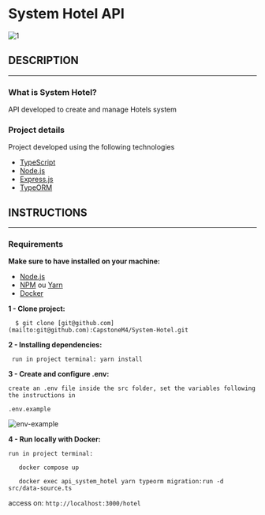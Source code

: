 # System Hotel API


![1](https://user-images.githubusercontent.com/91641613/204641172-6ee3f094-7d9a-4207-b9a7-30a50d876f9d.png)

## DESCRIPTION

---

### **What is System Hotel?**

 API developed to create and manage Hotels system

### **Project** **details**

 Project developed using the following technologies

- [TypeScript](https://www.typescriptlang.org/)
- [Node.js](https://nodejs.org/en/)
- [Express.js](https://nodejs.org/en/)
- [TypeORM](https://nodejs.org/en/)

## INSTRUCTIONS

---

### Requirements

 **Make sure to have installed on your machine:**

- [Node.js](https://nodejs.org/en/)
- [NPM](https://www.npmjs.com/) ou [Yarn](https://yarnpkg.com/)
- [Docker](https://expo.io/)

 **1 - Clone project:**

      $ git clone [git@github.com](mailto:git@github.com):CapstoneM4/System-Hotel.git

 **2 - Installing dependencies:**

     run in project terminal: yarn install

 **3 - Create and configure .env:**

    create an .env file inside the src folder, set the variables following the instructions in

    .env.example

     
![env-example](https://user-images.githubusercontent.com/91641613/204641101-b0e6defb-f320-409e-89e4-30338faf1c0e.png)


**4 - Run locally with Docker:**

    run in project terminal: 

       docker compose up

       docker exec api_system_hotel yarn typeorm migration:run -d src/data-source.ts

   access on: `http://localhost:3000/hotel`
